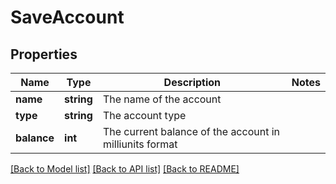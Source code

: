 # SaveAccount

## Properties
Name | Type | Description | Notes
------------ | ------------- | ------------- | -------------
**name** | **string** | The name of the account | 
**type** | **string** | The account type | 
**balance** | **int** | The current balance of the account in milliunits format | 

[[Back to Model list]](../README.md#documentation-for-models) [[Back to API list]](../README.md#documentation-for-api-endpoints) [[Back to README]](../README.md)


